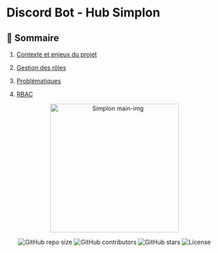 
# Discord Bot - Hub Simplon



## 📖 Sommaire

1. [Contexte et enjeux du projet](./doc/contexte-et-enjeux/contexte-et-enjeux.md#-sommaire)

2. [Gestion des rôles](./doc/gestion-des-roles/gestion-des-roles.md)

3. [Problématiques](./doc/Problematiques/Problematiques.md)

4. [RBAC](./doc/RBAC/RBAC.md)

  






<p  align="center"><img  src="assets/img/discord-img.webp"  alt="Simplon main-img"  width="300"  height="auto"/></p>

<div  align="center">

<img  src="https://img.shields.io/github/repo-size/Simplon-hdf/discord-p4-bot-simplon-hub-doc"  alt="GitHub repo size" />

<img  src="https://img.shields.io/github/contributors/Simplon-hdf/discord-p4-bot-simplon-hub-doc"  alt="GitHub contributors" />

<img  src="https://img.shields.io/github/stars/Simplon-hdf/discord-p4-bot-simplon-hub-doc?style=social"  alt="GitHub stars" />

<img  src="https://img.shields.io/github/license/Simplon-hdf/discord-p4-bot-simplon-hub-doc"  alt="License" />

</div>


